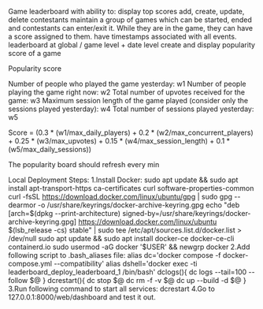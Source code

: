 
Game leaderboard with ability to:
  display top scores 
  add, create, update, delete contestants
  maintain a group of games which can be started, ended and contestants can enter/exit it. While they are in the game, they can have a score assigned to them.
  have timestamps associated with all events.
  leaderboard at global / game level + date level
  create and display popularity score of a game

Popularity score

Number of people who played the game yesterday: w1
Number of people playing the game right now: w2
Total number of upvotes received for the game: w3
Maximum session length of the game played (consider only the sessions played yesterday): w4
Total number of sessions played yesterday: w5

Score = (0.3 * (w1/max_daily_players) + 
         0.2 * (w2/max_concurrent_players) + 
         0.25 * (w3/max_upvotes) + 
         0.15 * (w4/max_session_length) + 
         0.1 * (w5/max_daily_sessions))

The popularity board should refresh every min

Local Deployment Steps:
1.Install Docker:
  sudo apt update && sudo apt install apt-transport-https ca-certificates curl software-properties-common
  curl -fsSL https://download.docker.com/linux/ubuntu/gpg | sudo gpg --dearmor -o /usr/share/keyrings/docker-archive-keyring.gpg
  echo "deb [arch=$(dpkg --print-architecture) signed-by=/usr/share/keyrings/docker-archive-keyring.gpg] https://download.docker.com/linux/ubuntu $(lsb_release -cs) stable" | sudo tee /etc/apt/sources.list.d/docker.list > /dev/null
  sudo apt update && sudo apt install docker-ce docker-ce-cli containerd.io
  sudo usermod -aG docker '\$USER' && newgrp docker
2.Add following script to .bash_aliases file:
  alias dc='docker compose -f docker-compose.yml --compatibility'
  alias dshell='docker exec -ti leaderboard_deploy_leaderboard_1 /bin/bash'
  dclogs(){
          dc logs --tail=100 --follow $@
  }
  dcrestart(){
          dc stop $@
          dc rm -f -v $@
          dc up --build -d $@
  }
3.Run following command to start all services:
  dcrestart
4.Go to 127.0.0.1:8000/web/dashboard and test it out.
